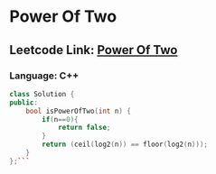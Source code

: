 # Power Of Two

## Leetcode Link: [Power Of Two](https://leetcode.com/problems/power-of-two/)
### Language: C++

```cpp
class Solution {
public:
    bool isPowerOfTwo(int n) {
        if(n==0){
            return false;
        }
        return (ceil(log2(n)) == floor(log2(n)));
    }
};```



